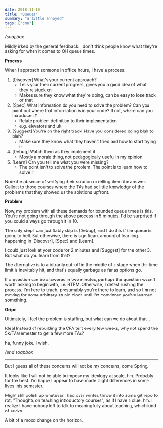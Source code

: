 ```yaml
---
date: 2018-11-10
title: "Queues"
summary: "a little annoyed"
tags: ["cmu"]
---
```


*/soapbox*

Mildly irked by the general feedback. I don't think people know what they're asking for when it comes to OH queue times.

**Process**

When I approach someone in office hours, I have a process.

1. [Discover] What's your current approach?
	- Tells your their current progress, gives you a good idea of what they're stuck on
	- Makes sure they know what they're doing, can be easy to lose track of that
2. [Spec] What information do you need to solve the problem? Can you point out where that information is in your code? If not, where can you introduce it?
	- Relate problem definition to their implementation
	- e.g. elevators and uk
3. [Suggest] You're on the right track! Have you considered doing blah to bleh?
	- Make sure they know what they haven't tried and how to start trying it
4. [Debug] Watch them as they implement it
	- Mostly a morale thing, not pedagogically useful in my opinion
5. [Learn] Can you tell me what you were missing?
	- The point isn't to solve the problem. The point is to learn how to solve it

Note the absence of verifying their solution or telling them the answer. Callout to those courses where the TAs had so little knowledge of the problems that they showed us the solutions upfront. 

**Problem**

Now, my problem with all these demands for bounded queue times is this. You're not going through the above process in 5 minutes. I'd be surprised if you could always go through it in 10.

The only step I can justifiably skip is [Debug], and I do this if the queue is going to hell. But otherwise, there is significant amount of learning happening in [Discover], [Spec] and [Learn].

I could just look at your code for 2 minutes and [Suggest] for the other 3. But what do you learn from that?

The alternative is to arbitrarily cut-off in the middle of a stage when the time limit is inevitably hit, and that's equally garbage as far as options go.

If a question can be answered in two minutes, perhaps the question wasn't worth asking to begin with, i.e. RTFM. Otherwise, I detest rushing the process. I'm here to teach, presumably you're there to learn, and so I'm not moving for some arbitrary stupid clock until I'm convinced you've learned something.

**Gripe**

Ultimately, I feel the problem is staffing, but what can we do about that...

Idea! Instead of rebuilding the CFA tent every few weeks, why not spend the 5k/TA/semester to get a few more TAs?

ha, funny joke. I wish.

*/end soapbox*

---

But I guess all of these concerns will not be my concerns, come Spring.

It looks like I will not be able to impose my ideology at scale, hm. Probably for the best. I'm happy I appear to have made slight differences in some lives this semester.

Might still polish up whatever I had over winter, throw it into some git repo to rot. "Thoughts on teaching introductory courses", as if I have a clue. hm. I realize I have nobody left to talk to meaningfully about teaching, which kind of sucks.

A bit of a mood change on the horizon.
